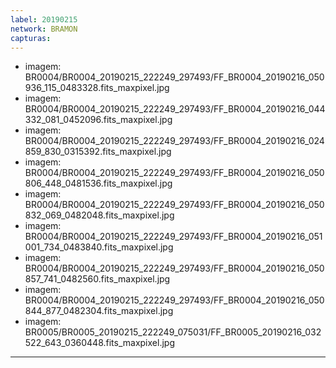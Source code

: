 ```yaml
---
label: 20190215
network: BRAMON
capturas:
---
```

  - imagem: BR0004/BR0004_20190215_222249_297493/FF_BR0004_20190216_050936_115_0483328.fits_maxpixel.jpg
  - imagem: BR0004/BR0004_20190215_222249_297493/FF_BR0004_20190216_044332_081_0452096.fits_maxpixel.jpg
  - imagem: BR0004/BR0004_20190215_222249_297493/FF_BR0004_20190216_024859_830_0315392.fits_maxpixel.jpg
  - imagem: BR0004/BR0004_20190215_222249_297493/FF_BR0004_20190216_050806_448_0481536.fits_maxpixel.jpg
  - imagem: BR0004/BR0004_20190215_222249_297493/FF_BR0004_20190216_050832_069_0482048.fits_maxpixel.jpg
  - imagem: BR0004/BR0004_20190215_222249_297493/FF_BR0004_20190216_051001_734_0483840.fits_maxpixel.jpg
  - imagem: BR0004/BR0004_20190215_222249_297493/FF_BR0004_20190216_050857_741_0482560.fits_maxpixel.jpg
  - imagem: BR0004/BR0004_20190215_222249_297493/FF_BR0004_20190216_050844_877_0482304.fits_maxpixel.jpg
  - imagem: BR0005/BR0005_20190215_222249_075031/FF_BR0005_20190216_032522_643_0360448.fits_maxpixel.jpg
---
